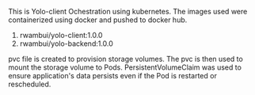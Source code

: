 This is Yolo-client Ochestration using kubernetes.
The images used were containerized using docker and pushed to docker hub.
1. rwambui/yolo-client:1.0.0
2. rwambui/yolo-backend:1.0.0

pvc file is created to provision storage volumes.
The pvc is then used to mount the storage volume to Pods.
PersistentVolumeClaim was used to ensure application's data persists even if the Pod is restarted or rescheduled.